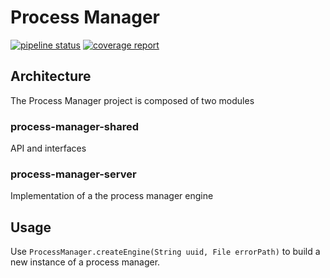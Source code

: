 Process Manager
==============================

[![pipeline status](https://gitlab.talanlabs.com/nicolas-poste/process-manager/badges/master/pipeline.svg)](https://gitlab.talanlabs.com/nicolas-poste/process-manager/commits/master)
[![coverage report](https://gitlab.talanlabs.com/nicolas-poste/message-manager/badges/master/coverage.svg)](https://gitlab.talanlabs.com/nicolas-poste/message-manager/commits/master)

## Architecture
The Process Manager project is composed of two modules

### process-manager-shared

API and interfaces

### process-manager-server

Implementation of a the process manager engine


## Usage

Use `ProcessManager.createEngine(String uuid, File errorPath)` to build a new instance of a process manager.



